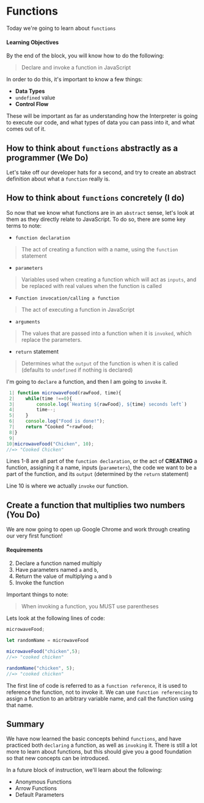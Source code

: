 # Functions 
Today we're going to learn about `functions`

#### Learning Objectives 

By the end of the block, you will know how to do the following: 

> Declare and invoke a function in JavaScript

In order to do this, it's important to know a few things:

* **Data Types**
* `undefined` value 
* **Control Flow** 

These will be important as far as understanding how the Interpreter is going to execute our code, and what types of data you can pass into it, and what comes out of it.

## How to think about `functions` abstractly as a programmer (We Do)
Let's take off our developer hats for a second, and try to create an abstract definition about what a `function` really is. 

## How to think about `functions` concretely (I do)
So now that we know what functions are in an `abstract` sense, let's look at them as they directly relate to JavaScript. To do so, there are some key terms to note:

* `function declaration`
> The act of creating a function with a name, using the `function` statement
* `parameters`
> Variables used when creating a function which will act as `inputs`, and be replaced with real values when the function is called
* `Function invocation/calling a function`
> The act of executing a function in JavaScript
* `arguments`
> The values that are passed into a function when it is `invoked`, which replace the parameters. 
* `return` statement 
> Determines what the `output` of the function is when it is called (defaults to `undefined` if nothing is declared)


I'm going to `declare` a function, and then I am going to `invoke` it.

```JavaScript
 1| function microwaveFood(rawFood, time){
 2|    while(time !==0){
 3|        console.log(`Heating ${rawFood}, ${time} seconds left`)
 4|        time--;
 5|    }
 6|    console.log("Food is done!");
 7|    return “Cooked “+rawFood;
 8|}
 9|
10|microwaveFood("Chicken", 10);
//=> "Cooked Chicken"
```
Lines 1-8 are all part of the `function declaration`, or the act of **CREATING** a function, assigning it a name, inputs (`parameters`), the code we want to be a part of the function, and its `output` (determined by the `return` statement)

Line 10 is where we actually `invoke` our function.

## Create a function that multiplies two numbers (You Do)
We are now going to open up Google Chrome and work through creating our very first function! 

#### Requirements
2. Declare a function named   multiply
1. Have parameters named `a` and `b`,
2. Return the value of multiplying `a` and `b`
3. Invoke the function

Important things to note:
> When invoking a function, you MUST use parentheses

Lets look at the following lines of code:

```JavaScript
microwaveFood;

let randomName = microwaveFood

microwaveFood("chicken",5);
//=> "cooked chicken"

randomName("chicken", 5);
//=> "cooked chicken"
```

The first line of code is referred to as a `function reference`, it is used to reference the function, not to invoke it. We can use `function referencing` to assign a function to an arbitrary variable name, and call the function using that name. 


## Summary 
We have now learned the basic concepts behind `functions`, and have practiced both `declaring` a function, as well as `invoking` it. There is still a lot more to learn about functions, but this should give you a good foundation so that new concepts can be introduced. 

In a future block of instruction, we'll learn about the following: 

* Anonymous Functions 
* Arrow Functions
* Default Parameters 
